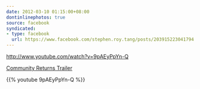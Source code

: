 ```yaml
---
date: 2012-03-10 01:15:00+08:00
dontinlinephotos: true
source: facebook
syndicated:
- type: facebook
  url: https://www.facebook.com/stephen.roy.tang/posts/203915223041794
---
```


http://www.youtube.com/watch?v=9pAEyPpYn-Q

[Community Returns Trailer](https://www.youtube.com/watch?v=9pAEyPpYn-Q)



{{% youtube 9pAEyPpYn-Q %}}